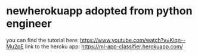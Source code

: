 # newherokuapp adopted from python engineer
you can find the tutorial here: https://www.youtube.com/watch?v=Klqn--Mu2pE
link to the heroku app: https://ml-app-classifier.herokuapp.com/

